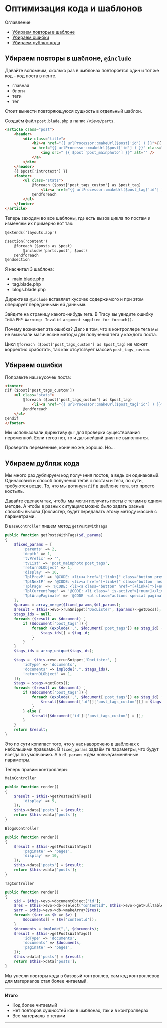 # Оптимизация кода и шаблонов

Оглавление

* [Убираем повторы в шаблоне](#part1)
* [Убираем ошибки](#part2)
* [Убираем дубляж кода](#part3)


## Убираем повторы в шаблоне, `@include` <a name="part1"></a>

Давайте вспомним, сколько раз в шаблонах повторяется один и тот же код - код поста в ленте.
* главная
* блоги
* теги
* тег

Стоит вынести повторяющуюся сущность в отдельный шаблон.

Создаём файл `post.blade.php` в папке `/views/parts`.

```html
<article class="post">
    <header>
        <div class="title">
            <h2><a href="{{ urlProcessor::makeUrl($post['id'] ) }}">{{ $post['pagetitle'] }}</a></h2>
            <a href="{{ urlProcessor::makeUrl($post['id'] ) }}" class="image featured">
                <img src=" {{ $post['post_mainphoto'] }}" alt="" />
            </a>
        </div>
    </header>
    {{ $post['introtext'] }}
    <footer>
        <ul class="stats">
            @foreach ($post['post_tags_custom'] as $post_tag)
                <li><a href="{{ urlProcessor::makeUrl($post_tag['id'] ) }}" class="icon solid fa-tag">{{ $post_tag['pagetitle'] }}</a></li>
            @endforeach
        </ul>
    </footer>
</article>
```

Теперь заходим во все шаблоны, где есть вызов цикла по постам и изменяем их примерно вот так:

```html
@extends('layouts.app')

@section('content')
    @foreach ($posts as $post)
        @include('parts.post', $post)
    @endforeach
@endsection
```

Я насчитал 3 шаблона:
* main.blade.php
* tag.blade.php
* blogs.blade.php

Директива `@include` вставляет кусочек содержимого и при этом оперирует переданными ей данными.

Зайдите на страницу какого-нибудь тега.
В Tracy вы увидите ошибку типа `PHP Warning: Invalid argument supplied for foreach()`.

Почему возникает эта ошибка? Дело в том, что в контроллере тега мы не вызывали магические методы для получения тега у каждого поста.

Цикл  `@foreach ($post['post_tags_custom'] as $post_tag)` не может корректно сработать, так как отсутствует массив `post_tags_custom`.

## Убираем ошибки <a name="part2"></a>

Поправьте наш кусочек поста:
```html
<footer>
@if ($post['post_tags_custom'])
    <ul class="stats">
        @foreach ($post['post_tags_custom'] as $post_tag)
            <li><a href="{{ urlProcessor::makeUrl($post_tag['id'] ) }}" class="icon solid fa-tag">{{ $post_tag['pagetitle'] }}</a></li>
        @endforeach
    </ul>
@endif
</footer>
```

Мы использовали директиву `@if` для проверки существования переменной. Если тегов нет, то и дальнейший цикл не выполнится.

Проверять переменные, конечно же, хорошо. Но...

## Убираем дубляж кода <a name="part3"></a>

Мы много раз дублируем код получения постов, а ведь он одинаковый.
Одинаковый и способ получения тегов к постам и теги, по сути, требуются везде. То, что мы воткнули `@if` в шаблоне тега, это просто костыль.

Давайте сделаем так, чтобы мы могли получить посты с тегами в одном методе. А чтобы в разных ситуациях можно было задать разные способы вызова Доклистер, будет передавать этому методу массив с параметрами.

В `BaseController` пишем метод `getPostsWithTags`
```php
public function getPostsWithTags($dl_params)
{
    $fixed_params = [
        'parents' => 2,
        'depth' => 1,
        'tvPrefix' => '',
        'tvList' => 'post_mainphoto,post_tags',
        'returnDLObject' => 1,
        'display' => 10,
        'TplPrevP' => '@CODE: <li><a href="[+link+]" class="button previous">&laquo;</a></li>',
        'TplNextP' => '@CODE: <li><a href="[+link+]" class="button  next">&raquo;</a></li>',
        'TplPage' => '@CODE: <li><a class="button" href="[+link+]">[+num+]</a></li>',
        'TplCurrentPage' => '@CODE: <li class=" is-active">[+num+]</li>',
        'TplWrapPaginate' => '@CODE: <ul class="actions special pagination">[+wrap+]</ul>',   
    ];
    $params = array_merge($fixed_params,$dl_params);
    $result = $this->evo->runSnippet('DocLister', $params)->getDocs();
    $tags_ids = null;
    foreach ($result as $document) {
        if ($document['post_tags']) {
            foreach (explode(',', $document['post_tags']) as $tag_id) {
                $tags_ids[] = $tag_id;
            }
        }
    }
    $tags_ids = array_unique($tags_ids);

    $tags =  $this->evo->runSnippet('DocLister', [
        'idType' => 'documents',
        'documents' => implode(",", $tags_ids),
        'returnDLObject' => 1,
    ]);
    $tags = $tags->getDocs();
    foreach ($result as $document) {
        if ($document['post_tags']) {
            foreach (explode(',', $document['post_tags']) as $tag_id) {
                $result[$document['id']]['post_tags_custom'][] = $tags[$tag_id];
            }
        } else {
            $result[$document['id']]['post_tags_custom'] = [];
        }
    }	
    return $result;
}
```
Это по сути копипаст того, что у нас наворочено в шаблонах с небольшими правками.
В `fixed_params` задаём те параметры, что будут всегда по умолчанию. А в `dl_params` ждём новые/изменённые параметры.

Теперь правим контроллеры:

`MainController`

```php
public function render()
{
    $result = $this->getPostsWithTags([
        'display' => 5,
    ]);
    $this->data['posts'] = $result;
    return $this->data['posts'];
}
```

`BlogsController`

```php
public function render()
{
    $result = $this->getPostsWithTags([
        'paginate' => 'pages',
        'display' => 10,      
    ]);
    $this->data['posts'] = $result;
    return $this->data['posts'];
}
```

`TagController`
```php
public function render()
{
    $id = $this->evo->documentObject['id'];
    $res = $this->evo->db->select("contentid", $this->evo->getFullTableName('site_tmplvar_contentvalues'), "FIND_IN_SET('" . $id . "',value) AND tmplvarid=4");
    $arr = $this->evo->db->makeArray($res);
    foreach ($arr as $k => $v) {
        $documents[] = ($v['contentid']);
    }
    $documents = implode(",", $documents);
    $result = $this->getPostsWithTags([
        'idType' => 'documents',
        'documents' => $documents,
        'paginate' => 'pages',     
    ]);
    $this->data['posts'] = $result;
    return $this->data['posts'];
}
```

Мы унесли повторы кода в базовый контроллер, сам код контроллеров для материалов стал более читаемый.

---

**Итого**
* Код более читаемый
* Нет повторов сущностей как в шаблонах, так и в контроллерах
* Все материалы с тегами
---
